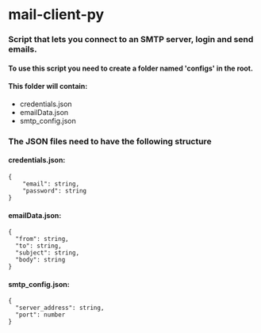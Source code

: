 # mail-client-py
### Script that lets you connect to an SMTP server, login and send emails.
#### To use this script you need to create a folder named 'configs' in the root.
#### This folder will contain:
- credentials.json
- emailData.json
- smtp_config.json
### The JSON files need to have the following structure
#### credentials.json:
```
{
    "email": string,
    "password": string
}
```
#### emailData.json: 
```
{
  "from": string,
  "to": string,
  "subject": string,
  "body": string
}
```
#### smtp_config.json:
```
{
  "server_address": string,
  "port": number
}
```
